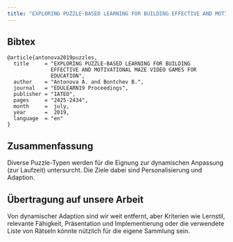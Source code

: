 ```yaml
---
title: "EXPLORING PUZZLE-BASED LEARNING FOR BUILDING EFFECTIVE AND MOTIVATIONAL MAZE VIDEO GAMES FOR EDUCATION"
---
```


## Bibtex

```
@article{antonova2019puzzles,
  title     = "EXPLORING PUZZLE-BASED LEARNING FOR BUILDING
              EFFECTIVE AND MOTIVATIONAL MAZE VIDEO GAMES FOR
              EDUCATION",
  author    = "Antonova A. and Bontchev B.",
  journal   = "EDULEARN19 Proceedings",
  publisher = "IATED",
  pages     = "2425-2434",
  month     =  july,
  year      =  2019,
  language  = "en"
}
```

## Zusammenfassung

Diverse Puzzle-Typen werden für die Eignung zur dynamischen Anpassung (zur Laufzeit) untersurcht. Die Ziele dabei sind Personalisierung und Adaption.

## Übertragung auf unsere Arbeit

Von dynamischer Adaption sind wir weit entfernt, aber Kriterien wie Lernstil, relevante Fähigkeit, Präsentation und Implementierung oder die verwendete Liste von Rätseln könnte nützlich für die eigene Sammlung sein.
